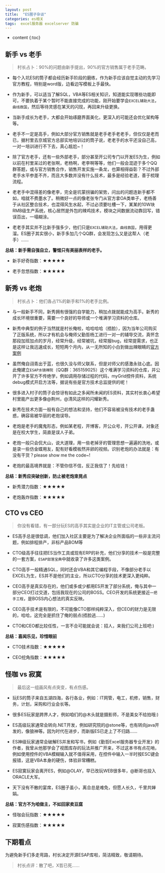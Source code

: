 ```yaml
---
layout: post
title:  "ES圈子杂谈"
categories: es相关
tags:  excel服务器 excelserver 防骗
---
```



* content
{:toc}

## 新手 vs 老手

> 村长占卜：90%的问题由新手提出，90%的官方销售属于老手范畴。

* 每个入坑ES的筒子都会经历新手阶段的磨练，作为新手应该自觉主动的先学习官方教程，特别是word版，边看边写模板上手最快。

* 作为新手，可以适当了解SQL，VBA等ES相关知识，知道能实现哪些功能即可，不要执着于某个暂时不能直接完成的功能，刚开始要学会`EXCEL辅助大法`，`曲线救国`，然后等待灵感在某天的闪现，再回来升级更换。

* 当新手成长为老手，大都会开始琢磨界面美化，更深入的可能还会优化架构等等。

* 老手不一定是高手，例如大部分官方销售就是老手老手老老手，但仅仅是老而已，据村里去京城官方总部实地培训过的筒子说，老老手的水平还没自己高，一对一培训进行不下去，真心尴尬~！

* 除了官方老手，还有一些外部老手，部分甚至开公司专门以开发ES为生，例如以前在村里呆过的老张啊，老杨啊，老李啊等等，他们一般会混迹于多个QQ群答题，或与官方销售合作，销售开发实施一条龙，也算相得益彰？不过外部老手水平参差不齐，而且大多数并没有什么技术，最多是经验老道，善于梳理流程。

* 老老手中混得差的像老李，完全是坑蒙拐骗的架势，问出的问题连新手都不如，咱就不费墨水了。稍微好一点的像老张专门从官方拿OA类单子，老杨善于从社区整合技术，也混得风生水起，不过必须要吐槽一下，某某的10W块RMB级生产系统，核心居然是外包的辣鸡技术，模块之间数据流动靠回写，错误百出，一塌糊涂。

* 老老手其实并不比新手强多少，他们只是`EXCEL辅助大法`，`曲线救国`，用得更溜。ES圈子其实很小，新手多加几个QQ群，会发现怎么又是这帮人（老手）……

**总结：新手需自强自立，警惕只有美丽表样的老手。**

 * 新手好奇指数：★★★★★

 * 老手忽悠指数：★★★★★

## 新秀 vs 老炮

> 村长占卜：他们各占1%的新手和1%的老手比例。

* 与一般新手不同，新秀拥有很强的自学能力，稍加点拨就能成为高手。新秀的成长环境很重要，需要一个良好的导师或一个堆满学习资料的仓库。

* 新秀中典型的例子当然就是村长俺啦，哈哈哈哈（捂脸），因为当年公司购买了正版系统，所以才有机会与俺师父勤哲杨工进行一对一的辅导交流，真怀念那段加班加点的岁月，经常升级，经常被坑，经常报bug，经常提需求，也正是这样让我迅速成长，短短两个月内，从一无所知的小白到做出辣眼睛的[官方案例](http://www.qinzhe.com/chinese/case/nbfbdc.htm)

* 虽然俺自诩青出于蓝，也很久没与师父联系，但是对师父的感激永驻心底。因此俺建立`ESAP水镜禅院`（QQ群：365159025）这个堆满学习资料的仓库，并公开了许多官方不传绝学，例如调用存储过程的代码，myGrid控件资料，系统debug模式开启方法等，据说有些是官方技术总监提供的呢！

* 很多进入村子的筒子会惊讶有如此之多闻所未闻的ES资料，其实村长衷心希望村里能产出更多像@荆州，@清风这样的闪耀新秀。

* 新秀在技术方面一般有自己的想法和坚持，他们不容易被没有技术的老手蛊惑，确容易被华丽的老炮误导。

* 老炮是老手的魔鬼形态，例如某老程，开博客，开公众号，开公开课，对象还是在校大学生，简直是误人子弟。

* 老炮一般只会侃大山，说大道理，用一些老掉牙的管理思想一遍遍的洗地，或是录一些仿金蝶用友，配有好看模板然并卵的视频。识别老炮的办法就是：有没有干货？please show me the code~!

* 老炮的最高境界就是：不管你信不信，反正我信了！先给钱！

**总结：新秀应突破创新，防止被老炮束晃点**

 * 新秀潜力指数：★★★★★

 * 老炮轰炸指数：★★★★★

## CTO vs CEO

> 你没有看错，有一部分玩ES的高手其实是企业的IT主管或公司老板。

* ES高手总是很低调，他们加入社区主要是为了解决企业所面临的一些非主流问题，例如排程排产，非标产品BOM等

* CTO级高手往往把ES当作工具或现有ERP的补充，他们分享的技术一般是完整的一套方案，`ESAP部落宝典`中就收录了许多这类案例。

* CTO高手一般精通SQL，同时还会VBA和其它编程手段，不像部分老手以EXCEL为生，ES并不是他们的主业，所以CTO分享的技术更深入更纯粹。

* CEO高手是真实存在的，他们或多或少都用ES开发了部分系统，俺与其中一部分CEO打过交道，包括我现在的公司的BOSS。CEO开发的系统更接近`一把手工程`，是BOSS内心想法的真实反映。

* CEO高手技术是有限的，不可能像CTO那样纯粹深入，但CEO的财力是无限的，哈哈，这完全是抓住了俺的弱点(捂脸逃……)

* CTO和CEO都比较任性，一言不合可能就会说：招人，来我们公司上班吧:)

**总结：喜闻乐见，珍惜眼前**

 * CTO技术指数：★★★★★

 * CEO挖角指数：★★★★★

## 怪咖 vs 寂寞

> 最后这一组画风有点突变，有点伤感。

* 玩ES的筒子来自五湖四海，各行各业，例如：IT网管，电工，机修，销售，财务，计划，采购和行业会长等。

* 很多ES玩家是跨界人才，例如咱们的@木头就是摄影师，不是美女不给拍哦:)

* ES高级玩家通常会转向.NET开发，例如研究院的@stone等，也有转向java开发的，像狼神等。因为时代在进步，而新版ES已走上了不归路……

* ES神级玩家通常会破解ES并发和写书，例如《勤哲Excel服务器专业开发》的作者，我曾从他那学会了视图库存的玩法并推广开来，不过这本书有点花哨，例如使用控件的VBA模糊输入就不值得采用，在控件中输入一半时按ESC键会报错，这是VBA本身的硬伤，体验非常糟糕。

* ES寂寞玩家会离开ES，例如@OLAY，早已改玩WEB很多年，@断哥也投入ORACLE大军。

* 天下没有不散的宴席，ES圈子虽小，离合总是难免，但愿人长久，千里共婵娟。

**总结：官方不为咱做主，不如回家卖豆腐**

 * 怪咖会玩指数：★★★★★

 * 寂寞伤感指数：★★★★★  

## 下期看点
为避免新手们多走弯路，村长决定开源ESAP库啦，简洁精致，敬请期待。

> 村长点评：散了吧，X哲已死……